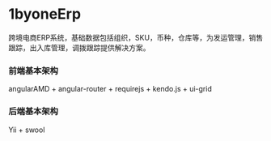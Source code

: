 # 1byoneErp

跨境电商ERP系统，基础数据包括组织，SKU，币种，仓库等，为发运管理，销售跟踪，出入库管理，调拨跟踪提供解决方案。

###  前端基本架构  
angularAMD + angular-router + requirejs + kendo.js + ui-grid

### 后端基本架构  
Yii + swool
